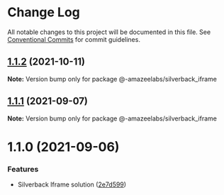 # Change Log

All notable changes to this project will be documented in this file.
See [Conventional Commits](https://conventionalcommits.org) for commit guidelines.

## [1.1.2](https://github.com/AmazeeLabs/silverback-mono/compare/@-amazeelabs/silverback_iframe@1.1.1...@-amazeelabs/silverback_iframe@1.1.2) (2021-10-11)

**Note:** Version bump only for package @-amazeelabs/silverback_iframe





## [1.1.1](https://github.com/AmazeeLabs/silverback-mono/compare/@-amazeelabs/silverback_iframe@1.1.0...@-amazeelabs/silverback_iframe@1.1.1) (2021-09-07)

**Note:** Version bump only for package @-amazeelabs/silverback_iframe





# 1.1.0 (2021-09-06)


### Features

* Silverback Iframe solution ([2e7d599](https://github.com/AmazeeLabs/silverback-mono/commit/2e7d599c774341404081fcc0dc5001c9caaa0fa0))
